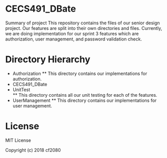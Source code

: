 # CECS491_DBate
Summary of project
This repository contains the files of our senior design project. Our features are split into their own directories and files. Currently, we are doing implementation for our sprint 3 features which are authorization, user management, and password validation check. 

# Directory Hierarchy

* Authorization	
** This directory contains our implementations for authorization.
* CECS491_DBate	
* UnitTest	
** This directory contains all our unit testing for each of the features.
* UserManagement
** This directory contains our implementations for user management.

# License

MIT License 

Copyright (c) 2018 cf2080
